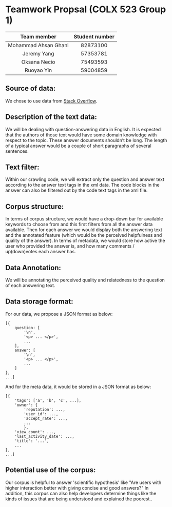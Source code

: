  # Teamwork Propsal (COLX 523 Group 1)

| Team member | Student number  |
| :--: | :--: |
| Mohammad Ahsan Ghani | 82873100 |
|   Jeremy Yang    |  57353781   |
|  Oksana Necio    |  75493593  |
|   Ruoyao Yin   | 59004859  |

## Source of data:

We chose to use data from [Stack Overflow](https://stackoverflow.com/questions/tagged/python?tab=votes&page=%7B%7D&pagesize=15).

## Description of the text data:

We will be dealing with question-answering data in English. It is expected that the authors of those text would have some domain knowledge with respect to the topic. These answer documents shouldn’t be long. The length of a typical answer would be a couple of short paragraphs of several sentences.

## Text filter:

Within our crawling code, we will extract only the question and answer text according to the answer text tags in the xml data. The code blocks in the answer can also be filtered out by the code text tags in the xml file.

## Corpus structure:

In terms of corpus structure, we would have a drop-down bar for available keywords to choose from and this first filters from all the answer data available. Then for each answer we would display both the answering text and the annotated feature (which would be the perceived helpfulness and quality of the answer). In terms of metadata, we would store how active the user who provided the answer is, and how many comments / up(down)votes each answer has.

## Data Annotation:

We will be annotating the perceived quality and relatedness to the question of each answering text.

## Data storage format:

For our data, we propose a JSON format as below:
```
[{
    question: [
        '\n',
        '<p> ... </p>',
        ...
    ],  
    answer: [
        '\n',
        '<p> ... </p>',
        ...
    ]
},
...]
```

And for the meta data, it would be stored in a JSON format as below:
```
[{
    'tags': ['a', 'b', 'c', ...],
    'owner': {
        'reputation': ...,
        'user_id': ...,
        'accept_rate': ...,
        ...
        },
    'view_count': ...,
    'last_activity_date': ...,
    'title': '...',
    ...
}, 
...]
```

## Potential use of the corpus:

Our corpus is helpful to answer 'scientific hypothesis' like "Are users with higher interaction better with giving concise and good answers?" In addition, this corpus can also help developers determine things like the kinds of issues that are being understood and explained the poorest..